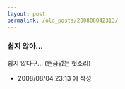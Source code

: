 ```yaml
---
layout: post
permalink: /old_posts/200808042313/
---
```


### 쉽지 않아...

쉽지 않다구... (뜬금없는 헛소리)





- 2008/08/04 23:13 에 작성